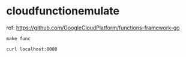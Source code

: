 # cloudfunctionemulate

ref: https://github.com/GoogleCloudPlatform/functions-framework-go

```shell
make func
```

```shell
curl localhost:8080
```
